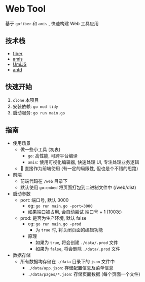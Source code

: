 # Web Tool

基于 `gofiber` 和 `amis` , 快速构建 Web 工具应用

## 技术栈

- [fiber](https://github.com/gofiber/fiber)
- [amis](https://github.com/baidu/amis)
- [UmiJS](https://github.com/umijs/umi)
- [antd](https://github.com/ant-design/ant-design)

## 快速开始

1. `clone` 本项目
2. 安装依赖: `go mod tidy`
3. 启动服务: `go run main.go`

## 指南

- 使用场景
    - 做一些小工具 (初衷)
        - `go`: 高性能, 可跨平台编译
        - `amis`: 使用可视化编辑器, 快速处理 UI, 专注处理业务逻辑
    - 🤔 直接作为前端使用 (有一定的局限性, 但也是个不错的思路)
- 前端
    - 前端代码在 `/web` 目录下
    - 默认使用 `go:embed` 将页面打包到二进制文件中 (/web/dist)
- 启动参数
    - port: 端口号, 默认 3000
        - eg: `go run main.go -port=3000`
        - 如果端口被占用, 会自动尝试 端口号 + 1 (100次)
    - prod: 是否为生产环境, 默认 false
        - eg: `go run main.go -prod`
            - 为 `true` 时, 将关闭页面的编辑功能
        - 原理
            - 如果为 `true`, 将会创建 `./data/.prod` 文件
            - 如果为 `false`, 将会删除 `./data/.prod` 文件
- 数据存储
    - 所有数据均存储在 `./data` 目录下的 `json` 文件中
        - `./data/app.json`: 存储配置信息及菜单信息
        - `./data/pages/*.json`: 存储页面数据 (每个页面一个文件)
